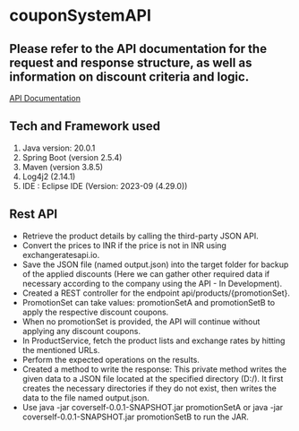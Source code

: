 # couponSystemAPI

## Please refer to the API documentation for the request and response structure, as well as information on discount criteria and logic.
[API Documentation]( https://www.notion.so/Coupon-System-API-0402639953b243e7be4aa70cef7bb396?pvs=4 )


## Tech and Framework used
1. Java version: 20.0.1
2. Spring Boot (version 2.5.4)
3. Maven (version 3.8.5)
4. Log4j2 (2.14.1)
5. IDE : Eclipse IDE  (Version: 2023-09 (4.29.0)) 

## Rest API

- Retrieve the product details by calling the third-party JSON API.
- Convert the prices to INR if the price is not in INR using exchangeratesapi.io.
- Save the JSON file (named output.json) into the target folder for backup of the applied discounts (Here we can gather other required data if necessary according to the company using the API - In Development).
- Created a REST controller for the endpoint api/products/{promotionSet}.
- PromotionSet can take values: promotionSetA and promotionSetB to apply the respective discount coupons.
- When no promotionSet is provided, the API will continue without applying any discount coupons.
- In ProductService, fetch the product lists and exchange rates by hitting the mentioned URLs.
- Perform the expected operations on the results.
- Created a method to write the response: This private method writes the given data to a JSON file located at the specified directory (D:/). It first creates the necessary directories if they do not exist, then writes the data to the file named output.json.
- Use java -jar coverself-0.0.1-SNAPSHOT.jar promotionSetA or java -jar coverself-0.0.1-SNAPSHOT.jar promotionSetB to run the JAR.
